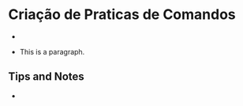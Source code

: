 # Criação de Praticas de Comandos

- <!--This is a comment. Comments are not displayed in the browser-->

- <p>This is a paragraph.</p>
<!-- Comments are not displayed in the browser -->

## Tips and Notes

- <!--

function displayMsg() {
  alert("Hello World!")
}

## The  details element

<details>

  <summary>Epcot Center</summary>
  
  <p>Epcot is a theme park at Walt Disney World Resort featuring exciting attractions, international pavilions, award-winning fireworks and seasonal special events.</p>
</details>
19:05 pausa;
